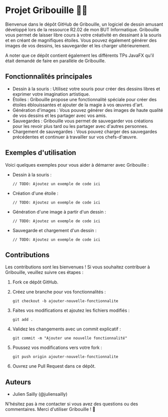 Projet Gribouille 🎨✨
=====================

Bienvenue dans le dépôt GitHub de Gribouille, un logiciel de dessin amusant développé lors de la ressource R2.02 de mon BUT Informatique. Gribouille vous permet de laisser libre cours à votre créativité en dessinant à la souris et en créant de magnifiques étoiles. 
Vous pouvez également générer des images de vos dessins, les sauvegarder et les charger ultérieurement.

A noter que ce dépôt contient également les différents TPs JavaFX qu'il était demandé de faire en parallèle de Gribouille. 

Fonctionnalités principales
---------------------------

*   Dessin à la souris : Utilisez votre souris pour créer des dessins libres et exprimer votre imagination artistique.
*   Étoiles : Gribouille propose une fonctionnalité spéciale pour créer des étoiles éblouissantes et ajouter de la magie à vos œuvres d'art.
*   Génération d'images : Vous pouvez générer des images de haute qualité de vos dessins et les partager avec vos amis.
*   Sauvegardes : Gribouille vous permet de sauvegarder vos créations pour les revoir plus tard ou les partager avec d'autres personnes.
*   Chargement de sauvegardes : Vous pouvez charger des sauvegardes précédentes et continuer à travailler sur vos chefs-d'œuvre.    

Exemples d'utilisation
----------------------

Voici quelques exemples pour vous aider à démarrer avec Gribouille :

*   Dessin à la souris :
    
    `// TODO: Ajoutez un exemple de code ici`
    
*   Création d'une étoile :
    
    `// TODO: Ajoutez un exemple de code ici`
    
*   Génération d'une image à partir d'un dessin :
    
    `// TODO: Ajoutez un exemple de code ici`
    
*   Sauvegarde et chargement d'un dessin :
    
    `// TODO: Ajoutez un exemple de code ici`
    

Contributions
-------------

Les contributions sont les bienvenues ! Si vous souhaitez contribuer à Gribouille, veuillez suivre ces étapes :

1.  Fork ce dépôt GitHub.
2.  Créez une branche pour vos fonctionnalités :

    `git checkout -b ajouter-nouvelle-fonctionnalite`
    
3.  Faites vos modifications et ajoutez les fichiers modifiés :

    `git add .`
    
4.  Validez les changements avec un commit explicatif :

    `git commit -m "Ajouter une nouvelle fonctionnalité"`
    
5.  Poussez vos modifications vers votre fork :
    
    `git push origin ajouter-nouvelle-fonctionnalite`
    
6.  Ouvrez une Pull Request dans ce dépôt.

Auteurs
-------

*   Julien Sailly (@juliensailly)

N'hésitez pas à me contacter si vous avez des questions ou des commentaires. Merci d'utiliser Gribouille ! 🌟
